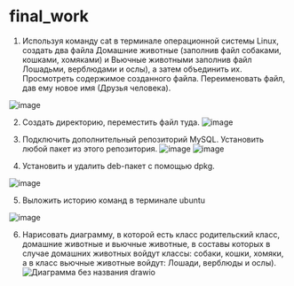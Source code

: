 # final_work
1. Используя команду cat в терминале операционной системы Linux, создать
два файла Домашние животные (заполнив файл собаками, кошками,
хомяками) и Вьючные животными заполнив файл Лошадьми, верблюдами и
ослы), а затем объединить их. Просмотреть содержимое созданного файла.
Переименовать файл, дав ему новое имя (Друзья человека).

![image](https://github.com/user-attachments/assets/fdc1dcca-ca8b-4175-9be5-df16100e4d2b)

2. Создать директорию, переместить файл туда.
![image](https://github.com/user-attachments/assets/4776aaa1-c54f-4d27-85af-a50de9eb3d43)

3. Подключить дополнительный репозиторий MySQL. Установить любой пакет
из этого репозитория.
![image](https://github.com/user-attachments/assets/ff78716c-1375-473f-a090-95baaa224324)
![image](https://github.com/user-attachments/assets/8cbf61e0-a666-47bf-8076-9a83bacf9c68)

4. Установить и удалить deb-пакет с помощью dpkg.

![image](https://github.com/user-attachments/assets/ffd47cdd-6a4f-4cde-8452-2d4e40506b8d)

5. Выложить историю команд в терминале ubuntu

![image](https://github.com/user-attachments/assets/6440da6d-cf63-458d-b1ef-539d39e3ef90)

6. Нарисовать диаграмму, в которой есть класс родительский класс, домашние
животные и вьючные животные, в составы которых в случае домашних
животных войдут классы: собаки, кошки, хомяки, а в класс вьючные животные
войдут: Лошади, верблюды и ослы).
![Диаграмма без названия drawio](https://github.com/user-attachments/assets/67c2f6f9-e3ee-41c6-a666-d71166d8228c)

